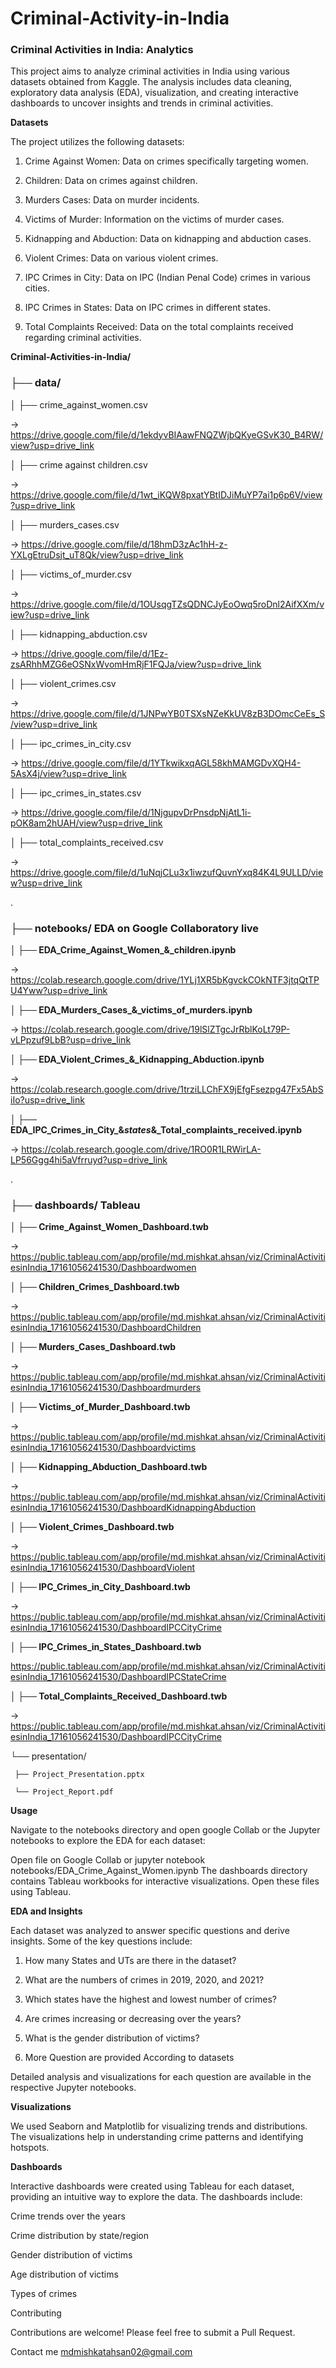 # Criminal-Activity-in-India

### Criminal Activities in India: Analytics

This project aims to analyze criminal activities in India using various datasets obtained from Kaggle. The analysis includes data cleaning, exploratory data analysis (EDA), visualization, and creating interactive dashboards to uncover insights and trends in criminal activities.

**Datasets**


The project utilizes the following datasets:


1. Crime Against Women: Data on crimes specifically targeting women.

2. Children: Data on crimes against children.

3. Murders Cases: Data on murder incidents.

4. Victims of Murder: Information on the victims of murder cases.

5. Kidnapping and Abduction: Data on kidnapping and abduction cases.

6. Violent Crimes: Data on various violent crimes.

7. IPC Crimes in City: Data on IPC (Indian Penal Code) crimes in various cities.

8. IPC Crimes in States: Data on IPC crimes in different states.

9. Total Complaints Received: Data on the total complaints received regarding criminal activities.



**Criminal-Activities-in-India/**



### **├── data/**



│   ├── crime_against_women.csv  

-> https://drive.google.com/file/d/1ekdyvBIAawFNQZWjbQKyeGSvK30_B4RW/view?usp=drive_link

│   ├── crime against children.csv 

-> https://drive.google.com/file/d/1wt_iKQW8pxatYBtIDJiMuYP7ai1p6p6V/view?usp=drive_link

│   ├── murders_cases.csv  

-> https://drive.google.com/file/d/18hmD3zAc1hH-z-YXLgEtruDsjt_uT8Qk/view?usp=drive_link

│   ├── victims_of_murder.csv  

-> https://drive.google.com/file/d/1OUsqgTZsQDNCJyEoOwq5roDnl2AifXXm/view?usp=drive_link

│   ├── kidnapping_abduction.csv 

-> https://drive.google.com/file/d/1Ez-zsARhhMZG6eOSNxWvomHmRjF1FQJa/view?usp=drive_link

│   ├── violent_crimes.csv 

-> https://drive.google.com/file/d/1JNPwYB0TSXsNZeKkUV8zB3DOmcCeEs_S/view?usp=drive_link

│   ├── ipc_crimes_in_city.csv  

-> https://drive.google.com/file/d/1YTkwikxqAGL58khMAMGDvXQH4-5AsX4j/view?usp=drive_link

│   ├── ipc_crimes_in_states.csv  

-> https://drive.google.com/file/d/1NjgupvDrPnsdpNjAtL1i-pOK8am2hUAH/view?usp=drive_link

│   ├── total_complaints_received.csv 

-> https://drive.google.com/file/d/1uNqjCLu3x1iwzufQuvnYxq84K4L9ULLD/view?usp=drive_link



.


### **├── notebooks/** **EDA on Google Collaboratory live**



**│   ├── EDA_Crime_Against_Women_&_children.ipynb**

-> https://colab.research.google.com/drive/1YLj1XR5bKgvckCOkNTF3jtqQtTPU4Yww?usp=drive_link




**│   ├── EDA_Murders_Cases_&_victims_of_murders.ipynb**

-> https://colab.research.google.com/drive/19lSlZTgcJrRblKoLt79P-vLPpzuf9LbB?usp=drive_link




**│   ├── EDA_Violent_Crimes_&_Kidnapping_Abduction.ipynb**

-> https://colab.research.google.com/drive/1trziLLChFX9jEfgFsezpg47Fx5AbSiIo?usp=drive_link




**│   ├── EDA_IPC_Crimes_in_City_&_states_&_Total_complaints_received.ipynb**  

-> https://colab.research.google.com/drive/1RO0R1LRWirLA-LP56Ggg4hi5aVfrruyd?usp=drive_link


.



### **├── dashboards/** Tableau



**│   ├── Crime_Against_Women_Dashboard.twb**

-> https://public.tableau.com/app/profile/md.mishkat.ahsan/viz/CriminalActivitiesinIndia_17161056241530/Dashboardwomen 


**│   ├── Children_Crimes_Dashboard.twb**

-> https://public.tableau.com/app/profile/md.mishkat.ahsan/viz/CriminalActivitiesinIndia_17161056241530/DashboardChildren


**│   ├── Murders_Cases_Dashboard.twb**

-> https://public.tableau.com/app/profile/md.mishkat.ahsan/viz/CriminalActivitiesinIndia_17161056241530/Dashboardmurders


**│   ├── Victims_of_Murder_Dashboard.twb**

-> https://public.tableau.com/app/profile/md.mishkat.ahsan/viz/CriminalActivitiesinIndia_17161056241530/Dashboardvictims


**│   ├── Kidnapping_Abduction_Dashboard.twb** 

-> https://public.tableau.com/app/profile/md.mishkat.ahsan/viz/CriminalActivitiesinIndia_17161056241530/DashboardKidnappingAbduction


**│   ├── Violent_Crimes_Dashboard.twb**

-> https://public.tableau.com/app/profile/md.mishkat.ahsan/viz/CriminalActivitiesinIndia_17161056241530/DashboardViolent


**│   ├── IPC_Crimes_in_City_Dashboard.twb**

-> https://public.tableau.com/app/profile/md.mishkat.ahsan/viz/CriminalActivitiesinIndia_17161056241530/DashboardIPCCityCrime


**│   ├── IPC_Crimes_in_States_Dashboard.twb**


https://public.tableau.com/app/profile/md.mishkat.ahsan/viz/CriminalActivitiesinIndia_17161056241530/DashboardIPCStateCrime


**│   ├── Total_Complaints_Received_Dashboard.twb**

-> https://public.tableau.com/app/profile/md.mishkat.ahsan/viz/CriminalActivitiesinIndia_17161056241530/DashboardIPCCityCrime





└── presentation/

     ├── Project_Presentation.pptx
     
     └── Project_Report.pdf




**Usage**

Navigate to the notebooks directory and open google Collab or  the Jupyter notebooks to explore the EDA for each dataset:



Open file on Google Collab or jupyter notebook notebooks/EDA_Crime_Against_Women.ipynb
The dashboards directory contains Tableau workbooks for interactive visualizations. Open these files using Tableau.



**EDA and Insights**

Each dataset was analyzed to answer specific questions and derive insights. Some of the key questions include:


1) How many States and UTs are there in the dataset?

2) What are the numbers of crimes in 2019, 2020, and 2021?

3) Which states have the highest and lowest number of crimes?

4) Are crimes increasing or decreasing over the years?

5) What is the gender distribution of victims?
   
6) More Question are provided According to datasets
   

Detailed analysis and visualizations for each question are available in the respective Jupyter notebooks.


**Visualizations**

We used Seaborn and Matplotlib for visualizing trends and distributions. The visualizations help in understanding crime patterns and identifying hotspots.


**Dashboards**

Interactive dashboards were created using Tableau for each dataset, providing an intuitive way to explore the data. The dashboards include:


Crime trends over the years

Crime distribution by state/region

Gender distribution of victims

Age distribution of victims

Types of crimes



Contributing

Contributions are welcome! Please feel free to submit a Pull Request.

Contact me mdmishkatahsan02@gmail.com 

